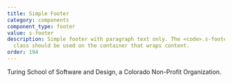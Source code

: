 ```yaml
---
title: Simple Footer
category: components
component_type: footer
value: s-footer
description: Simple footer with paragraph text only. The <code>.s-footer-content</code>
  class should be used on the container that wraps content.
order: 194
---
```

<footer class="s-footer">
 <div class="s-footer-content">
   <p>Turing School of Software and Design, a Colorado Non-Profit Organization.</p>
 </div>
</footer>